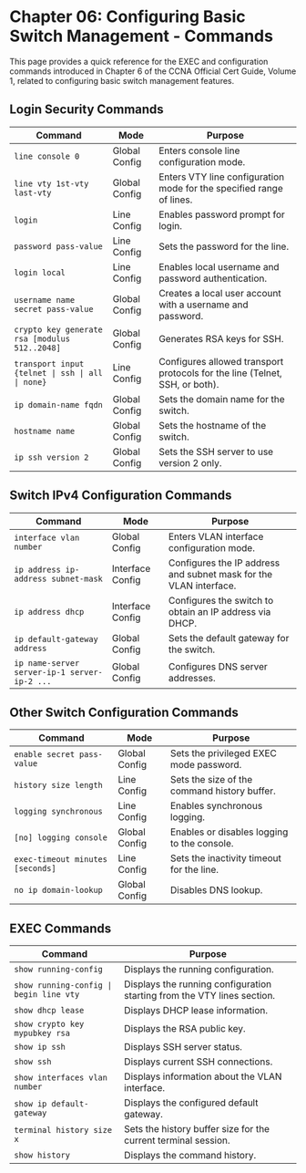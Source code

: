 # Chapter 06: Configuring Basic Switch Management - Commands

This page provides a quick reference for the EXEC and configuration commands introduced in Chapter 6 of the CCNA Official Cert Guide, Volume 1, related to configuring basic switch management features.

## Login Security Commands

| Command | Mode | Purpose |
|---|---|---|
| `line console 0` | Global Config | Enters console line configuration mode. |
| `line vty 1st-vty last-vty` | Global Config | Enters VTY line configuration mode for the specified range of lines. |
| `login` | Line Config | Enables password prompt for login. |
| `password pass-value` | Line Config | Sets the password for the line. |
| `login local` | Line Config |  Enables local username and password authentication. |
| `username name secret pass-value` | Global Config | Creates a local user account with a username and password. |
| `crypto key generate rsa [modulus 512..2048]` | Global Config | Generates RSA keys for SSH. |
| `transport input {telnet \| ssh \| all \| none}` | Line Config |  Configures allowed transport protocols for the line (Telnet, SSH, or both). |
| `ip domain-name fqdn` | Global Config | Sets the domain name for the switch. |
| `hostname name` | Global Config | Sets the hostname of the switch. |
| `ip ssh version 2` | Global Config | Sets the SSH server to use version 2 only. |

## Switch IPv4 Configuration Commands

| Command | Mode | Purpose |
|---|---|---|
| `interface vlan number` | Global Config | Enters VLAN interface configuration mode. |
| `ip address ip-address subnet-mask` | Interface Config |  Configures the IP address and subnet mask for the VLAN interface. |
| `ip address dhcp` | Interface Config | Configures the switch to obtain an IP address via DHCP. |
| `ip default-gateway address` | Global Config | Sets the default gateway for the switch. |
| `ip name-server server-ip-1 server-ip-2 ...` | Global Config | Configures DNS server addresses. |

## Other Switch Configuration Commands

| Command | Mode | Purpose |
|---|---|---|
| `enable secret pass-value` | Global Config | Sets the privileged EXEC mode password. |
| `history size length` | Line Config | Sets the size of the command history buffer. |
| `logging synchronous` | Line Config | Enables synchronous logging. |
| `[no] logging console` | Global Config | Enables or disables logging to the console. |
| `exec-timeout minutes [seconds]` | Line Config | Sets the inactivity timeout for the line. |
| `no ip domain-lookup` | Global Config | Disables DNS lookup. |

## EXEC Commands

| Command | Purpose |
|---|---|
| `show running-config` | Displays the running configuration. |
| `show running-config \| begin line vty` | Displays the running configuration starting from the VTY lines section. |
| `show dhcp lease` | Displays DHCP lease information. |
| `show crypto key mypubkey rsa` | Displays the RSA public key. |
| `show ip ssh` | Displays SSH server status. |
| `show ssh` | Displays current SSH connections. |
| `show interfaces vlan number` | Displays information about the VLAN interface. |
| `show ip default-gateway` | Displays the configured default gateway. |
| `terminal history size x` | Sets the history buffer size for the current terminal session. |
| `show history` | Displays the command history. |
